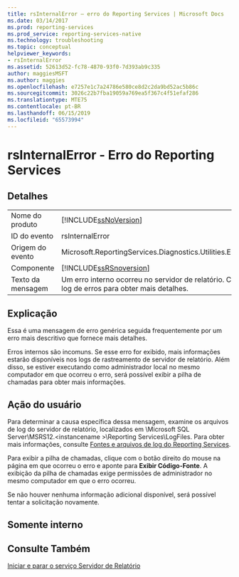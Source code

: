 ```yaml
---
title: rsInternalError – erro do Reporting Services | Microsoft Docs
ms.date: 03/14/2017
ms.prod: reporting-services
ms.prod_service: reporting-services-native
ms.technology: troubleshooting
ms.topic: conceptual
helpviewer_keywords:
- rsInternalError
ms.assetid: 52613d52-fc78-4870-93f0-7d393ab9c335
author: maggiesMSFT
ms.author: maggies
ms.openlocfilehash: e7257e1c7a24786e580ce8d2c2da9bd52ac5b86c
ms.sourcegitcommit: 3026c22b7fba19059a769ea5f367c4f51efaf286
ms.translationtype: MTE75
ms.contentlocale: pt-BR
ms.lasthandoff: 06/15/2019
ms.locfileid: "65573994"
---
```

# <a name="rsinternalerror---reporting-services-error"></a>rsInternalError - Erro do Reporting Services
    
## <a name="details"></a>Detalhes  
  
|||  
|-|-|  
|Nome do produto|[!INCLUDE[ssNoVersion](../../includes/ssnoversion-md.md)]|  
|ID do evento|rsInternalError|  
|Origem do evento|Microsoft.ReportingServices.Diagnostics.Utilities.ErrorStrings|  
|Componente|[!INCLUDE[ssRSnoversion](../../includes/ssrsnoversion-md.md)]|  
|Texto da mensagem|Um erro interno ocorreu no servidor de relatório. Consulte o log de erros para obter mais detalhes.|  
  
## <a name="explanation"></a>Explicação  
 Essa é uma mensagem de erro genérica seguida frequentemente por um erro mais descritivo que fornece mais detalhes.  
  
 Erros internos são incomuns. Se esse erro for exibido, mais informações estarão disponíveis nos logs de rastreamento de servidor de relatório. Além disso, se estiver executando como administrador local no mesmo computador em que ocorreu o erro, será possível exibir a pilha de chamadas para obter mais informações.  
  
## <a name="user-action"></a>Ação do usuário  
 Para determinar a causa específica dessa mensagem, examine os arquivos de log do servidor de relatório, localizados em \Microsoft SQL Server\MSRS12.\<instancename >\Reporting Services\LogFiles. Para obter mais informações, consulte [Fontes e arquivos de log do Reporting Services](../../reporting-services/report-server/reporting-services-log-files-and-sources.md).  
  
 Para exibir a pilha de chamadas, clique com o botão direito do mouse na página em que ocorreu o erro e aponte para **Exibir Código-Fonte**. A exibição da pilha de chamadas exige permissões de administrador no mesmo computador em que o erro ocorreu.  
  
 Se não houver nenhuma informação adicional disponível, será possível tentar a solicitação novamente.  
  
## <a name="internal-only"></a>Somente interno  
  
## <a name="see-also"></a>Consulte Também  
 [Iniciar e parar o serviço Servidor de Relatório](../../reporting-services/report-server/start-and-stop-the-report-server-service.md)  
  
  
